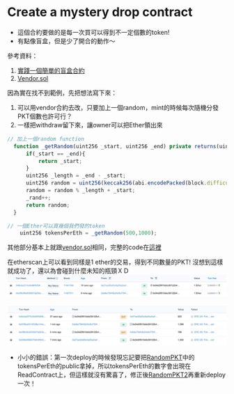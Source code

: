 # Create a mystery drop contract

- 這個合約要做的是每一次買可以得到不一定個數的token!
- 有點像盲盒，但是少了開合的動作～

參考資料：
1. [實踐一個簡單的盲盒合約](https://blog.csdn.net/meta_world/article/details/124418634)
2. [Vendor.sol](hardhat/contracts/vendor.sol)

因為實在找不到範例，先把想法寫下來：
1. 可以用vendor合約去改，只要加上一個random，mint的時候每次隨機分發PKT個數也許可行？
2. 一樣把withdraw留下來，讓owner可以把Ether領出來

```javascript
// 加上一個random function
  function _getRandom(uint256 _start, uint256 _end) private returns(uint256) {
      if(_start == _end){
          return _start;
      }
      uint256 _length = _end - _start;
      uint256 random = uint256(keccak256(abi.encodePacked(block.difficulty, block.timestamp, _rand)));
      random = random % _length + _start;
      _rand++;
      return random;
  }
```

```javascript
// 一個Ether可以買幾個我們發的token
    uint256 tokensPerEth = _getRandom(500,1000);
```

其他部分基本上就跟[vendor.sol](hardhat/contracts/vendor.sol)相同，完整的code在[這裡](hardhat/contracts/RandomPKT.sol)

在etherscan上可以看到同樣是1 ether的交易，得到不同數量的PKT! 沒想到這樣就成功了，還以為會碰到什麼未知的瓶頸ＸＤ
![](images/RanPKT_Ether.png) 

![](images/RanPKT_PKT.png)

- 小小的錯誤：第一次deploy的時候發現忘記要把[RandomPKT](https://rinkeby.etherscan.io/address/0xD75805557a505A3bBa1bCfD6737Ab8E90bac1d36#code)中的tokensPerEth的public拿掉，所以tokensPerEth的數字會出現在ReadContract上，但這樣就沒有驚喜了，修正後[RandomPKT2](https://rinkeby.etherscan.io/address/0x34d2F610dDC39122B467A8F7f929728597587e91#code)再重新deploy一次！ 
